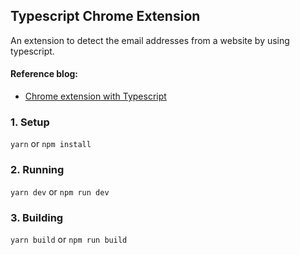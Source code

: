 ## Typescript Chrome Extension

An extension to detect the email addresses from a website by using typescript.

#### Reference blog:

- [Chrome extension with Typescript](https://medium.com/@doublekien/chrome-extension-with-typescript-1589aa84e80)

### 1. Setup

```yarn``` or ```npm install```

### 2. Running

```yarn dev``` or ```npm run dev```

### 3. Building

```yarn build``` or ```npm run build```
